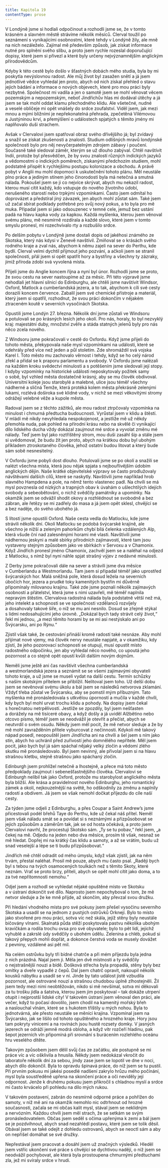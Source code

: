 ```yaml
---
title: Kapitola 19
contentType: prose
---
```


<section>

V Londýně jsme si hodlali odpočinout a rozhodli jsme se, že v tomto krásném a slavném městě strávíme několik měsíců. Clerval toužil po seznámení s vynikajícími osobnostmi, které tehdy v Londýně žily, ale mně na nich nezáleželo. Zajímal mě především způsob, jak získat informace nutné pro splnění svého slibu, a proto jsem rychle rozeslal doporučující dopisy, které jsem si přivezl a které byly určeny nejvýznamnějším anglickým přírodovědcům.

Kdyby k této cestě bylo došlo v šťastných dobách mého studia, byla by mi poskytla nevýslovnou radost. Ale můj život byl zasažen snětí a já jsem jednotlivé vědce vyhledal jen proto, abych od nich získal přehled o stavu jejich bádání a informace o nových objevech, které pro mou práci byly nezbytné. Společnost mi vadila a jen o samotě jsem se mohl věnovat věcem pozemským a nepozemským, neboť Jindřichův hlas mi dodával útěchy a já jsem se tak mohl oddat klamu přechodného klidu. Ale všetečné, nudné a veselé obličeje mi opět vnášely do srdce zoufalství. Viděl jsem, jak mezi mnou a mými bližními je nepřekonatelná přehrada, zpečetěná Vilémovou a Justýninou krví, a přemýšlení o událostech spjatých s těmito jmény mi naplňovalo duši strachem.

Avšak v Clervalovi jsem spatřoval obraz svého dřívějšího já; byl zvídavý a snažil se získat zkušenosti a znalosti. Studium odlišných mravů londýnské společnosti bylo pro něj nevyčerpatelným zdrojem zábavy i poučení. Současně také sledoval záměr, kterým se už dlouho zabýval. Chtěl navštívit Indii, protože byl přesvědčen, že by svou znalostí různých indických jazyků a vědomostmi o indických poměrech, získanými předchozím studiem, mohl podstatně přispět k rychlejšímu postupu kolonizace a obchodu. A právě pobyt v Anglii mu mohl dopomoci k uskutečnění tohoto plánu. Měl neustále plno práce a jediným stínem jeho činorodosti byla má netečná a smutná nálada. Pokoušel jsem se ji co nejvíce skrývat, abych mu nekazil radost, kterou musí cítit každý, kdo vstupuje do nového životního údobí, nerušeného starostí nebo trpkými vzpomínkami. Často jsem odmítal ho doprovázet a předstíral jiný závazek, jen abych mohl zůstat sám. Také jsem už začal sbírat podklady potřebné pro svůj nový pokus, a to byla pro mě muka. Připadal jsem si jako odsouzenec v temné cele, jemuž bez ustání padá na hlavu kapka vody za kapkou. Každá myšlenka, kterou jsem věnoval svému plánu, mě nesmírně rozdírala a každé slovo, které jsem v tomto smyslu pronesl, mi rozechvívalo rty a rozbušilo srdce.

Po delším pobytu v Londýně jsme dostali dopis od jakéhosi známého ze Skotska, který nás kdysi v Ženevě navštívil. Zmiňoval se o krásách svého rodného kraje a zval nás, abychom k němu zajeli na sever do Perthu, kde bydlí. Clerval velmi dychtil přijmout jeho pozvání, a ačkoli jsem se stranil společnosti, přál jsem si opět spatřit hory a bystřiny a všechny ty zázraky, jimiž příroda zdobí svá vyvolená místa.

Přijeli jsme do Anglie koncem října a nyní byl únor. Rozhodli jsme se proto, že svou cestu na sever nastoupíme až za měsíc. Při této výpravě jsme nehodlali jet hlavní silnicí do Edinburghu, ale chtěli jsme navštívit Windsor, Oxford, Matlock a cumberlandská jezera, a to tak, abychom k cíli své cesty dorazili koncem července. Zabalil jsem své chemické přístroje a materiál, který jsem si opatřil, rozhodnut, že svou práci dokončím v nějakém ztraceném koutě v severních vysočinách Skotska.

Opustili jsme Londýn 27. března. Několik dní jsme zůstali ve Windsoru a potulovali se po krásných lesích jeho okolí. Pro nás, horaly, to byl nezvyklý kraj: majestátní duby, množství zvěře a stáda statných jelenů byly pro nás něco zcela nového.

Z Windsoru jsme pokračovali v cestě do Oxfordu. Když jsme přijeli do tohoto města, překypovala naše mysl vzpomínkami na události, které se odehrály před více než jeden a půl stoletím. Zde shromáždil svá vojska Karel I. Toto město mu zachovalo věrnost i tehdy, když se ho celý národ zřekl a přidal se k praporu parlamentu a svobody. V Oxfordu jsme nalézali na každém kroku svědectví minulosti a s potěšením jsme sledovali její stopy. I kdyby vzpomínky na historické události neposkytovaly požitek samy o sobě, byl vzhled města dostatečně krásný, aby se mu člověk obdivoval. Universitní koleje jsou starobylé a malebné, ulice jsou téměř všechny nádherné a sličná Temže, která protéká kolem města překrásně zelenými lukami, rozlévá doširoka své klidné vody, v nichž se mezi věkovitými stromy odrážejí velebné věže a kupole města.

Radoval jsem se z těchto zážitků, ale mou radost ztrpčovaly vzpomínka na minulost i chmurná předtucha budoucnosti. Vyrůstal jsem v klidu a štěstí. V mládí mě nikdy nevyhledala nespokojenost, a jestliže mě už někdy přemohla nuda, pak pohled na přírodní krásu nebo na skvělé či vynikající dílo lidského ducha vždy dokázal zaujmout mé srdce a vyvolat změnu mé nálady. Teď jsem byl jako roztříštěný strom, mou duši zasáhl šíp a stále jsem si uvědomoval, že budu žít jen proto, abych na krátkou dobu byl ubohým příkladem ztroskotaného člověka, jehož ostatní budou litovat a který bude sám sobě nesnesitelný.

V Oxfordu jsme pobyli dost dlouho. Potulovali jsme se po okolí a snažili se nalézt všechna místa, která jsou nějak spjata s nejbouřlivějším údobím anglických dějin. Naše krátké objevitelské výpravy se často prodlužovaly návštěvami dalších cílů, které se naskytly. Navštívili jsme například hrob slavného Hampdena a pole, na němž tento vlastenec padl. Na chvíli se má mysl povznesla od nízkých a trapných obav k úvahám o ušlechtilých idejích svobody a sebeobětování, o nichž svědčily památníky a upomínky. Na okamžik jsem se odvážil shodit okovy a rozhlédnout se svobodně a bez zábran, ale řetězy se mi zadřely do masa a já jsem opět sklesl, chvějící se a bez naděje, do svého ubohého já.

S lítostí jsme opustili Oxford. Naše cesta vedla do Matlocku, kde jsme strávili několik dní. Okolí Matlocku se podobá švýcarské krajině, ale všechno je nižší a zeleným pahorkům chybí bílá čelenka vzdálených Alp, která všude ční nad zalesněnými horami mé vlasti. Navštívili jsme nádhernou jeskyni a malé sbírky přírodních zajímavostí, které tam jsou vystaveny stejným způsobem jako ve sbírkách v Servoxu a v Chamonix. Když Jindřich pronesl jméno Chamonix, zachvěl jsem se a naléhal na odjezd z Matlocku, s nímž byl nyní náhle spjat strašný výjev z nedávné minulosti.

Z Derby jsme pokračovali dále na sever a strávili jsme dva měsíce v Cumberlandu a Westmorlandu. Tam jsem si připadal téměř jako uprostřed švýcarských hor. Malá sněžná pole, která dosud ležela na severních úbočích hor, jezera a prudké toky kamenitých bystřin mi důvěrně připomínaly milovanou krajinu. Také zde jsme poznali několik zajímavých osobností a přátelství, která jsme s nimi uzavřeli, mě téměř naplnila nepravým štěstím. Clervalova radostná nálada byla podstatně větší než má, jeho intelekt a schopnosti se ve společnosti vzdělanců rozvíjely a dosahovaly takové šíře, o níž se mu ani nesnilo. Dosud se zřejmě stýkal s lidmi nedosahujícími jeho úrovně. „Dokázal bych tady strávit celý život,“ řekl mi jednou, „a mezi těmito horami by se mi asi nestýskalo ani po Švýcarsku, ani po Rýnu.“

Zjistil však také, že cestování přináší kromě radostí také nesnáze. Aby mohl přijímat nové vjemy, má člověk nervy neustále napjaté, a v okamžiku, kdy zjistí, že jeho pozorovací schopnosti se otupují, musí opustit místo radostného odpočinku, jen aby vyhledal něco nového, co upoutá jeho pozornost a co stejně opět opustí kvůli dalším novým dojmům.

Neměli jsme ještě ani čas navštívit všechna cumberlandská a westmorlandská jezera a seznámit se se všemi zajímavými obyvateli tohoto kraje, a už jsme se museli vydat na další cestu. Termín schůzky s naším skotským přítelem se přiblížil. Nelitoval jsem toho. Už delší dobu jsem se nevěnoval svému úkolu a bál jsem se následků netvorova zklamání. Vždyť třeba zůstal ve Švýcarsku, aby se pomstil mým příbuzným. Tato myšlenka mě pronásledovala s utkvělou úporností a mučila v každé chvíli, kdy bych byl mohl urvat trochu klidu a pohody. Na dopisy jsem čekal s horečnatou netrpělivostí. Jestliže se zpozdily, byl jsem nešťasten a dorážely na mě tisíceré obavy, a když došly a já uviděl Alžbětino nebo otcovo písmo, téměř jsem se neodvážil je otevřít a přečíst, abych se neutvrdil o svém osudu. Někdy jsem měl pocit, že mě netvor sleduje a že by mě mohl zavražděním přítele vyburcovat z nečinnosti. Kdykoli mě takový nápad posedl, neopouštěl jsem Jindřicha ani na chvíli a šel jsem s ním jako stín, abych ho uchránil před zuřivostí jeho domnělého nepřítele. Měl jsem pocit, jako bych byl já sám spáchal nějaký velký zločin a vědomí zlého skutku mě pronásledovalo. Byl jsem nevinný, ale přivolal jsem si na hlavu strašnou kletbu, stejně strašnou jako spáchaný zločin.

Edinburgh jsem prohlížel netečně a lhostejně, a přece má toto město předpoklady zaujmout i sebenešťastnějšího člověka. Clervalovi se Edinburgh nelíbil tak jako Oxford, protože mu starobylost anglického města byla bližší. Ale krása a pravidelnost nového Edinburghu, jeho romantický zámek a okolí, nejkouzelnější na světě, ho odškodnily za změnu a naplnily radostí a obdivem. Já jsem se však nemohl dočkat příjezdu do cíle naší cesty.

Za týden jsme odjeli z Edinburghu, a přes Coupar a Saint Andrew’s jsme přicestovali podél břehů Taye do Perthu, kde už čekal náš přítel. Neměl jsem však náladu smát se a povídat si s neznámými a přizpůsobovat se jejich způsobům a záměrům tak, jak se od hosta očekává, a proto jsem Clervalovi navrhl, že procestuji Skotsko sám. „Ty se tu pobav,“ řekl jsem, „a čekej na mě. Odjedu na jeden nebo dva měsíce, prosím tě však, nesnaž se mě hledat. Dopřej mi na krátký čas klidu a samoty, a až se vrátím, budu už snad veselejší a lépe se ti budu přizpůsobovat.“

Jindřich mě chtěl odradit od mého úmyslu, když však zjistil, jak na něm trvám, přestal naléhat. Prosil mě pouze, abych mu často psal. „Raději bych byl s tebou na tvých osamocených toulkách než s těmito Skoty, které neznám. Vrať se proto brzy, příteli, abych se opět mohl cítit jako doma, a to za tvé nepřítomnosti nemohu.“

Odjel jsem a rozhodl se vyhledat nějaké opuštěné místo ve Skotsku a v ústraní dokončit své dílo. Naprosto jsem nepochyboval o tom, že mě netvor sleduje a že ke mně přijde, až skončím, aby převzal svou družku.

Při hledání vhodného místa pro své pokusy jsem přešel vysočinu severního Skotska a usadil se na jednom z pustých ostrůvků Orknejí. Bylo to místo jako stvořené pro mou práci, sotva víc než skála, jejíž stěny byly neustále bičovány vlnami. Skalnatá půda stěží poskytovala pastvu několika ubohým kravičkám a rodila trochu ovsa pro své obyvatele; bylo to pět lidí, jejichž vyhublé a zakrslé údy svědčily o ubohém údělu. Zelenina a chléb, pokud si takový přepych mohli dopřát, a dokonce čerstvá voda se musely dovážet z pevniny, vzdálené asi pět mil.

Na celém ostrůvku byly tři bídné chatrče a při mém příjezdu byla jedna z nich prázdná. Najal jsem ji. Měla jen dvě místnosti a ty svědčily o nejstrašnější nouzi a bídě. Došková střecha byla propadlá, stěny byly bez omítky a dveře vypadlé z čepů. Dal jsem chatrč opravit, nakoupil několik kousků nábytku a usadil se v ní. Jinde by tato událost jistě vzbudila pozornost, ale ostrované nouzí a strašnou chudobou úplně zlhostejněli. Žil jsem tedy mezi nimi neobtěžován, nikdo si mě nevšímal, sotva mi děkovali za tu trošku jídla a šatstva, kterou jsem jim poskytoval – tak dokáže utrpení otupit i nejprostší lidské city! V takovém ústraní jsem věnoval den práci, ale večer, když to počasí dovolilo, jsem chodil na kamenitý mořský břeh a naslouchal vlnám, které se s hukotem tříštily u mých nohou. Byla to jednotvárná, ale přesto neustále se měnící krajina. Vzpomínal jsem na Švýcarsko, jak se lišilo od tohoto opuštěného a hrozného kraje. Hory jsou tam pokryty vinicemi a na rovinách jsou hustě rozsety domky. V jasných jezerech se odráží jemně modrá obloha, a když vítr rozčeří hladinu, pak šepot jezerních vln připomíná při srovnání s burácením rozlehlého oceánu hru veselého dítěte.

Takovým způsobem jsem dělil svůj čas ze začátku, ale postupně se mi práce víc a víc ošklivila a hnusila. Někdy jsem nedokázal vkročit do laboratoře několik dní za sebou, jindy zase jsem se lopotil ve dne v noci, abych dílo dokončil. Byla to opravdu špinavá práce, do níž jsem se tu pustil. Při prvním pokusu mi jakési posedlé nadšení zakrylo hrůzu mého počínání, mysl byla soustředěně upřena na skončení práce a oči neviděly její odpornost. Jenže k druhému pokusu jsem přikročil s chladnou myslí a srdce mi často krvácelo při pohledu na dílo mých rukou.

V takovém postavení, zabrán do nesmírně odporné práce a pohřížen do samoty, v níž mě ani na okamžik nemohlo nic odtrhnout od hrozné současnosti, začala se mi občas kalit mysl, stával jsem se neklidným a nervózním. Každou chvíli jsem měl strach, že se setkám se svým pronásledovatelem. Občas jsem seděl s očima upřenýma k zemi a bál jsem se je pozdvihnout, abych snad nezahlédl postavu, které jsem se tolik děsil. Obával jsem se také odejít z dohledu ostrovanů, abych se neoctl sám a aby on nepřišel domáhat se své družky.

Nepřestával jsem pracovat a dosáhl jsem už značných výsledků. Hleděl jsem vstříc ukončení své práce s chvějící se dychtivou nadějí, o níž jsem se neodvážil pochybovat, ale která byla prostoupena chmurnými předtuchami zla, jež mi svíraly srdce v hrudi.

</section>
